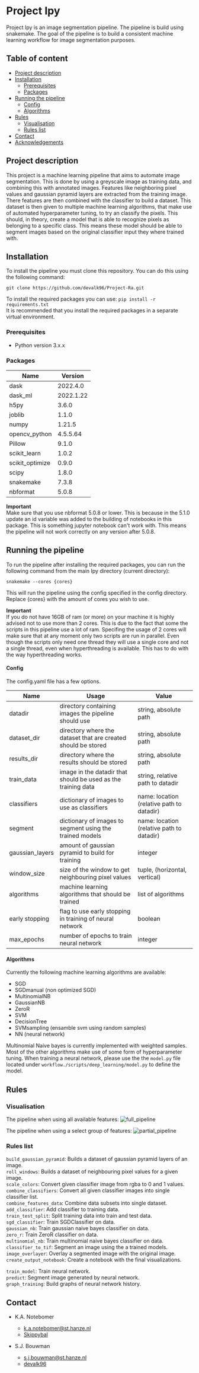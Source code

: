 # Project Ipy #
Project Ipy is an image segmentation pipeline. The pipeline is build using snakemake. 
The goal of the pipeline is to build a consistent machine learning workflow for image 
segmentation purposes.

## Table of content

- [Project description](#project-description)
- [Installation](#installation)
    * [Prerequisites](#prerequisites)
    * [Packages](#packages)
- [Running the pipeline](#running-the-pipeline)
    * [Config](#config)
    * [Algorithms](#algorithms)
- [Rules](#rules)
    * [Visualisation](#visualisation)
    * [Rules list](#rules-list)
- [Contact](#contact)
- [Acknowledgements](#acknowledgements)

## Project description
This project is a machine learning pipeline that aims to automate image segmentation. This is done
by using a greyscale image as training data, and combining this with annotated images. Features like 
neighboring pixel values and gaussian pyramid layers are extracted from the training image. There
features are then combined with the classifier to build a dataset. This dataset is then given to 
multiple machine learning algorithms, that make use of automated hyperparameter tuning, to try an classify
the pixels. This should, in theory, create a model that is able to recognize pixels as belonging
to a specific class. This means these model should be able to segment images based on the original
classifier input they where trained with.


## Installation
To install the pipeline you must clone this repository. You can do this using
the following command:
```
git clone https://github.com/devalk96/Project-Ra.git
```

To install the required packages you can use:
``pip install -r requirements.txt``  
It is recommended that you install the required packages 
in a separate virtual environment.

### Prerequisites
* Python version 3.x.x

### Packages
|Name                                   |Version                |   
|---                                    |---                    |
|dask                                   |2022.4.0               |
|dask_ml                                |2022.1.22              |
|h5py                                   |3.6.0                  |
|joblib                                 |1.1.0                  |
|numpy                                  |1.21.5                 |
|opencv_python                          |4.5.5.64               |
|Pillow                                 |9.1.0                  |
|scikit_learn                           |1.0.2                  |
|scikit_optimize                        |0.9.0                  |
|scipy                                  |1.8.0                  |
|snakemake                              |7.3.8                  |
|nbformat                               |5.0.8                  |

**Important**   
Make sure that you use nbformat 5.0.8 or lower. This is because in the 5.1.0 update an id variable was added 
to the building of notebooks in this package. This is something jupyter notebook can't work with.
This means the pipeline will not work correctly on any version after 5.0.8.

## Running the pipeline
To run the pipeline after installing the required packages, you can run the following command from the 
main Ipy directory (current directory):  
```
snakemake --cores {cores}
```

This will run the pipeline using the config specified in the config directory. Replace {cores} with the 
amount of cores you wish to use. 

**Important**  
If you do not have 16GB of ram (or more) on your machine it is highly advised not to use more than 2 cores.
This is due to the fact that some the scripts in this pipeline use a lot of ram. Specifing the usage of 2 
cores will make sure that at any moment only two scripts are run in parallel. Even though the scripts only need one
thread they will use a single core and not a single thread, even when hyperthreading is available. This has to do
with the way hyperthreading works.

#### Config
The config.yaml file has a few options. 

| Name            | Usage                                                         | Value                                     |
|-----------------|---------------------------------------------------------------|-------------------------------------------|
| datadir         | directory containing images the pipeline should use           | string, absolute path                     |
| dataset_dir     | directory where the dataset that are created should be stored | string, absolute path                     |
| results_dir     | directory where the results should be stored                  | string, absolute path                     |
| train_data      | image in the datadir that should be used as the training data | string, relative path to datadir          |
| classifiers     | dictionary of images to use as classifiers                    | name: location (relative path to datadir) |
| segment         | dictionary of images to segment using the trained models      | name: location (relative path to datadir) |
| gaussian_layers | amount of gaussian pyramid to build for training              | integer                                   |
| window_size     | size of the window to get neighbouring pixel values           | tuple, (horizontal, vertical)             |
| algorithms      | machine learning algorithms that should be trained            | list of algorithms                        |
| early stopping  | flag to use early stopping in training of neural network      | boolean                                   |
| max_epochs      | number of epochs to train neural network                      | integer                                   |

#### Algorithms
Currently the following machine learning algorithms are available:
- SGD
- SGDmanual (non optimized SGD)
- MultinomialNB
- GaussianNB
- ZeroR
- SVM
- DecisionTree
- SVMsampling (ensamble svm using random samples)
- NN (neural network)

Multinomial Naive bayes is currently implemented with weighted samples. 
Most of the other algorithms make use of some form of hyperparameter tuning. 
When training a neural network, please use the the ``model.py`` file located under
```workflow./scripts/deep_learning/model.py``` to define the model.


## Rules
### Visualisation

The pipeline when using all available features:
![full_pipeline](images/full_use_pipeline.png)

The pipeline when using a select group of features:
![partial_pipeline](images/partial_use_pipeline.png)


### Rules list
``build_gaussian_pyramid``: Builds a dataset of gaussian pyramid layers 
of an image.  
``roll_windows``: Builds a dataset of neighbouring pixel values for a given image.  
``scale_colors``: Convert given classifier image from rgba to 0 and 1 values.  
``combine_classifiers``: Convert all given classifier images into single classifier list.  
``combine_features_data``: Combine data subsets into single dataset.  
``add_classifier``: Add classifier to training data.  
``train_test_split``: Split training data into train and test data.  
``sgd_classifier``: Train SGDClassifier on data.  
``gaussian_nb``: Train gaussian naive bayes classifier on data.  
``zero_r``: Train ZeroR classifier on data.  
``multinomial_nb``: Train multinomial naive bayes classifier on data.  
``classifier_to_tif``: Segment an image using the a trained models.  
``image_overlayer``: Overlay a segmented image with the original image.  
``create_output_notebook``: Create a notebook with the final visualizations.

``train_model``: Train neural network.  
``predict``: Segment image generated by neural network.  
``graph_training``: Build graphs of neural network history.


## Contact
* K.A. Notebomer
  * k.a.notebomer@st.hanze.nl
  * [Skippybal](https://github.com/Skippybal)


* S.J. Bouwman
  * s.j.bouwman@st.hanze.nl
  * [devalk96](https://github.com/devalk96)